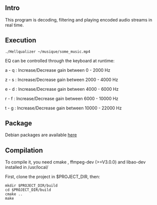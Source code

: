 Intro
-------------------

This program is decoding, filtering and playing encoded audio streams in real time.

Execution
-------------------
 
	./Hellqualizer ~/musique/some_music.mp4

EQ can be controlled through the keyboard at runtime:

a - q : Increase/Decrease gain between 0 - 2000 Hz

z - s : Increase/Decrease gain between 2000 - 4000 Hz

e - d : Increase/Decrease gain between 4000 - 6000 Hz

r - f : Increase/Decrease gain between 6000 - 10000 Hz

t - g : Increase/Decrease gain between 10000 - 22000 Hz

Package
-------------------
Debian packages are available [here](http://the.ndero.ovh/build/Hellqualizer/)


Compilation
-------------------

To compile it, you need cmake , ffmpeg-dev (>=V3.0.0) and libao-dev installed in /usr/local/

First, clone the project in $PROJECT_DIR, then:

 	mkdir $PROJECT_DIR/build
	cd $PROJECT_DIR/build
	cmake ..
	make






